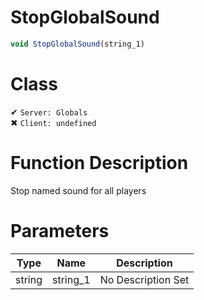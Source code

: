 # StopGlobalSound
```js	
void StopGlobalSound(string_1)
```
# Class
✔ `Server: Globals`  
✖ `Client: undefined`  

# Function Description
Stop named sound for all players
# Parameters
Type|Name|Description
--|--|--
string|string_1|No Description Set
